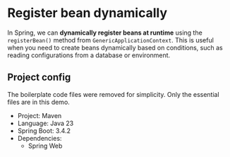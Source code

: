# Register bean dynamically

In Spring, we can **dynamically register beans at runtime** using the `registerBean()` method from `GenericApplicationContext`. This is useful when you need to create beans dynamically based on conditions, such as reading configurations from a database or environment.

## Project config

The boilerplate code files were removed for simplicity. Only the essential files are in this demo.

- Project: Maven
- Language: Java 23
- Spring Boot: 3.4.2
- Dependencies:
  - Spring Web
